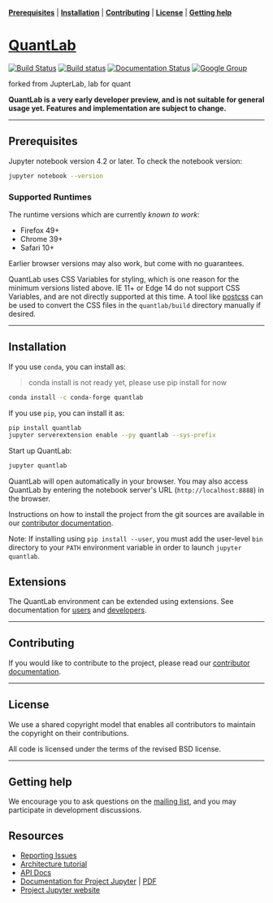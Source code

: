 **[Prerequisites](#prerequisites)** |
**[Installation](#installation)** |
**[Contributing](#contributing)** |
**[License](#license)** |
**[Getting help](#getting-help)**


# [QuantLab](https://doc.quantlab.io)

[![Build Status](https://travis-ci.org/quantlabio/quantlab.svg?branch=master)](https://travis-ci.org/quantlabio/quantlab)
[![Build status](https://ci.appveyor.com/api/projects/status/yx8r2721ep64pj0j?svg=true)](https://ci.appveyor.com/project/lab4quant/quantlab)
[![Documentation Status](https://readthedocs.org/projects/quantlab-tutorial/badge/?version=latest)](https://quantlab-tutorial.readthedocs.io/en/latest/?badge=latest)
[![Google Group](https://img.shields.io/badge/-Google%20Group-lightgrey.svg)](https://groups.google.com/forum/#!forum/jupyter)

forked from JupterLab, lab for quant

**QuantLab is a very early developer preview, and is not suitable for
general usage yet. Features and implementation are subject to change.**

----

## Prerequisites

Jupyter notebook version 4.2 or later. To check the notebook version:

```bash
jupyter notebook --version
```

### Supported Runtimes

The runtime versions which are currently *known to work*:

- Firefox 49+
- Chrome 39+
- Safari 10+

Earlier browser versions may also work, but come with no guarantees.

QuantLab uses CSS Variables for styling, which is one reason for the
minimum versions listed above.  IE 11+ or Edge 14 do not support
CSS Variables, and are not directly supported at this time.
A tool like [postcss](http://postcss.org/) can be used to convert the CSS files in the
`quantlab/build` directory manually if desired.

----

## Installation

If you use ``conda``, you can install as:

> conda install is not ready yet, please use pip install for now

```bash
conda install -c conda-forge quantlab
```

If you use ``pip``, you can install it as:

```bash
pip install quantlab
jupyter serverextension enable --py quantlab --sys-prefix
```

Start up QuantLab:

```bash
jupyter quantlab
```

QuantLab will open automatically in your browser. You may also access
QuantLab by entering the notebook server's URL (`http://localhost:8888`) in
the browser.

Instructions on how to install the project from the git sources are available in our [contributor documentation](CONTRIBUTING.md).

Note: If installing using `pip install --user`, you must add the user-level
 `bin` directory to your `PATH` environment variable in order to launch
 `jupyter quantlab`.


## Extensions

The QuantLab environment can be extended using extensions.  See documentation
for [users](https://quantlab-tutorial.readthedocs.io/en/latest/extensions_user.html) and [developers](https://quantlab-tutorial.readthedocs.io/en/latest/extensions_dev.html).

----

## Contributing

If you would like to contribute to the project, please read our [contributor documentation](CONTRIBUTING.md).

----

## License
We use a shared copyright model that enables all contributors to maintain the
copyright on their contributions.

All code is licensed under the terms of the revised BSD license.

----

## Getting help
We encourage you to ask questions on the [mailing list](https://groups.google.com/forum/#!forum/jupyter),
and you may participate in development discussions.


## Resources

- [Reporting Issues](https://github.com/quantlabio/quantlab/issues)
- [Architecture tutorial](https://quantlab-tutorial.readthedocs.io/en/latest/index.html)
- [API Docs](http://quantlabio.github.io/quantlab/)
- [Documentation for Project Jupyter](https://jupyter.readthedocs.io/en/latest/index.html) | [PDF](https://media.readthedocs.org/pdf/jupyter/latest/jupyter.pdf)
- [Project Jupyter website](https://jupyter.org)
